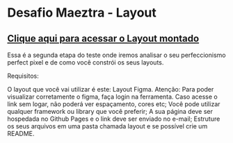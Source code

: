 # Desafio Maeztra - Layout

## [Clique aqui para acessar o Layout montado](https://llucasy.github.io/desafio-maeztra-layout/layout/)

Essa é a segunda etapa do teste onde iremos analisar o seu perfeccionismo perfect pixel e de como você constrói os seus layouts.

Requisitos:

O layout que você vai utilizar é este: Layout Figma. Atenção: Para poder visualizar corretamente o figma, faça login na ferramenta. Caso acesse o link sem logar, não poderá ver espaçamento, cores etc;
Você pode utilizar qualquer framework ou library que você preferir;
A sua página deve ser hospedada no Github Pages e o link deve ser enviado no e-mail;
Estruture os seus arquivos em uma pasta chamada layout e se possível crie um README.